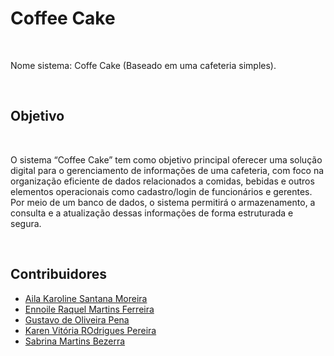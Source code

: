 # Coffee Cake
<br>

Nome sistema: Coffe Cake (Baseado em uma cafeteria simples).

<br> 

## Objetivo
<br>

O sistema “Coffee Cake” tem como objetivo principal oferecer uma solução digital para o gerenciamento de informações de uma cafeteria, com foco na organização eficiente de dados relacionados a comidas, bebidas e outros elementos operacionais como cadastro/login de funcionários e gerentes. Por meio de um banco de dados, o sistema permitirá o armazenamento, a consulta e a atualização dessas informações de forma estruturada e segura.

<br>

## Contribuidores
- [Aila Karoline Santana Moreira]()
- [Ennoile Raquel Martins Ferreira]()
- [Gustavo de Oliveira Pena]()
- [Karen Vitória ROdrigues Pereira]()
- [Sabrina Martins Bezerra]()

